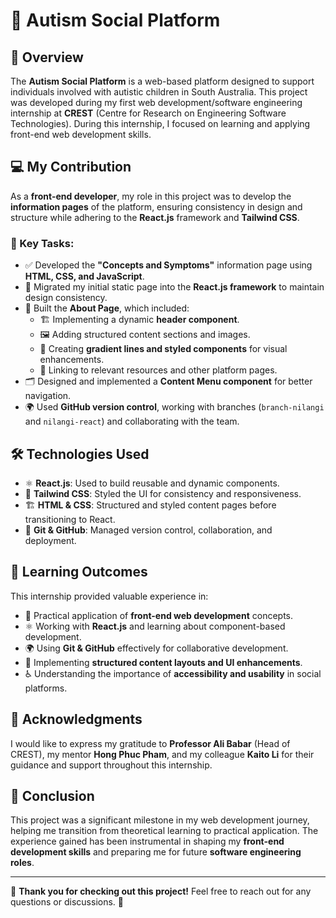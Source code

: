 # 🧩 Autism Social Platform

## 📌 Overview
The **Autism Social Platform** is a web-based platform designed to support individuals involved with autistic children in South Australia. This project was developed during my first web development/software engineering internship at **CREST** (Centre for Research on Engineering Software Technologies). During this internship, I focused on learning and applying front-end web development skills.

## 💻 My Contribution
As a **front-end developer**, my role in this project was to develop the **information pages** of the platform, ensuring consistency in design and structure while adhering to the **React.js** framework and **Tailwind CSS**.

### 🔹 Key Tasks:
- ✅ Developed the **"Concepts and Symptoms"** information page using **HTML, CSS, and JavaScript**.
- 🔄 Migrated my initial static page into the **React.js framework** to maintain design consistency.
- 📄 Built the **About Page**, which included:
  - 🏗️ Implementing a dynamic **header component**.
  - 🖼️ Adding structured content sections and images.
  - 🎨 Creating **gradient lines and styled components** for visual enhancements.
  - 🔗 Linking to relevant resources and other platform pages.
- 🗂️ Designed and implemented a **Content Menu component** for better navigation.
- 🌍 Used **GitHub version control**, working with branches (`branch-nilangi` and `nilangi-react`) and collaborating with the team.

## 🛠️ Technologies Used
- ⚛️ **React.js**: Used to build reusable and dynamic components.
- 🎨 **Tailwind CSS**: Styled the UI for consistency and responsiveness.
- 🏗️ **HTML & CSS**: Structured and styled content pages before transitioning to React.
- 🔄 **Git & GitHub**: Managed version control, collaboration, and deployment.

## 🎯 Learning Outcomes
This internship provided valuable experience in:
- 🚀 Practical application of **front-end web development** concepts.
- ⚛️ Working with **React.js** and learning about component-based development.
- 🌍 Using **Git & GitHub** effectively for collaborative development.
- 🎨 Implementing **structured content layouts and UI enhancements**.
- ♿ Understanding the importance of **accessibility and usability** in social platforms.

## 🙌 Acknowledgments
I would like to express my gratitude to **Professor Ali Babar** (Head of CREST), my mentor **Hong Phuc Pham**, and my colleague **Kaito Li** for their guidance and support throughout this internship.

## 🏁 Conclusion
This project was a significant milestone in my web development journey, helping me transition from theoretical learning to practical application. The experience gained has been instrumental in shaping my **front-end development skills** and preparing me for future **software engineering roles**.

---

🎉 **Thank you for checking out this project!** Feel free to reach out for any questions or discussions. 🚀

